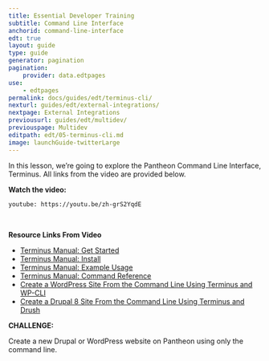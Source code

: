 ```yaml
---
title: Essential Developer Training
subtitle: Command Line Interface
anchorid: command-line-interface
edt: true
layout: guide
type: guide
generator: pagination
pagination:
    provider: data.edtpages
use:
    - edtpages
permalink: docs/guides/edt/terminus-cli/
nexturl: guides/edt/external-integrations/
nextpage: External Integrations
previousurl: guides/edt/multidev/
previouspage: Multidev
editpath: edt/05-terminus-cli.md
image: launchGuide-twitterLarge
---
```


In this lesson, we’re going to explore the Pantheon Command Line Interface, Terminus.
All links from the video are provided below.

**Watch the video:**

`youtube: https://youtu.be/zh-grS2YqdE`

<br />

**Resource Links From Video**

 - [Terminus Manual: Get Started](/terminus/)
 - [Terminus Manual: Install](/terminus/install/)
 - [Terminus Manual: Example Usage](/terminus/examples/)
 - [Terminus Manual: Command Reference](/terminus/commands/)
 - [Create a WordPress Site From the Command Line Using Terminus and WP-CLI](/guides/wordpress-commandline/)
 - [Create a Drupal 8 Site From the Command Line Using Terminus and Drush](/guides/drupal8-commandline/)

**CHALLENGE:**

Create a new Drupal or WordPress website on Pantheon using only the command line.
